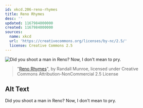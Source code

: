 ```yaml
---
id: xkcd.206-reno-rhymes
title: Reno Rhymes
desc: ''
updated: 1167984000000
created: 1167984000000
sources:
  name: xkcd
  url: 'https://creativecommons.org/licenses/by-nc/2.5/'
  license: Creative Commons 2.5
---
```

![Did you shoot a man in Reno?  Now, I don't mean to pry.](https://imgs.xkcd.com/comics/reno_rhymes.png)
> "[Reno Rhymes](https://xkcd.com/206/)", by Randall Munroe, licensed under Creative Commons Attribution-NonCommercial 2.5 License

## Alt Text
Did you shoot a man in Reno?  Now, I don't mean to pry.

